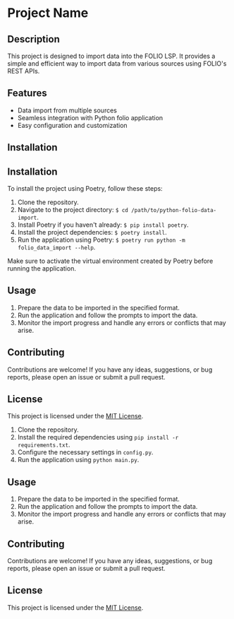 # Project Name

## Description

This project is designed to import data into the FOLIO LSP. It provides a simple and efficient way to import data from various sources using FOLIO's REST APIs.

## Features

- Data import from multiple sources
- Seamless integration with Python folio application
- Easy configuration and customization

## Installation

## Installation

To install the project using Poetry, follow these steps:

1. Clone the repository.
2. Navigate to the project directory: `$ cd /path/to/python-folio-data-import`.
3. Install Poetry if you haven't already: `$ pip install poetry`.
4. Install the project dependencies: `$ poetry install`.
6. Run the application using Poetry: `$ poetry run python -m folio_data_import --help`.

Make sure to activate the virtual environment created by Poetry before running the application.

## Usage

1. Prepare the data to be imported in the specified format.
2. Run the application and follow the prompts to import the data.
3. Monitor the import progress and handle any errors or conflicts that may arise.

## Contributing

Contributions are welcome! If you have any ideas, suggestions, or bug reports, please open an issue or submit a pull request.

## License

This project is licensed under the [MIT License](LICENSE).

1. Clone the repository.
2. Install the required dependencies using `pip install -r requirements.txt`.
3. Configure the necessary settings in `config.py`.
4. Run the application using `python main.py`.

## Usage

1. Prepare the data to be imported in the specified format.
2. Run the application and follow the prompts to import the data.
3. Monitor the import progress and handle any errors or conflicts that may arise.

## Contributing

Contributions are welcome! If you have any ideas, suggestions, or bug reports, please open an issue or submit a pull request.

## License

This project is licensed under the [MIT License](LICENSE).
